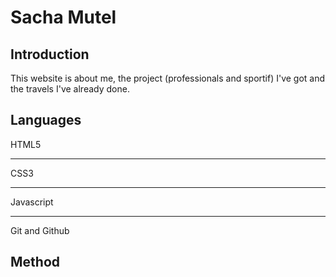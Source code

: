 # Sacha Mutel

## Introduction
This website is about me, the project (professionals and sportif) I've got and the travels I've already done.

## Languages

HTML5
___
CSS3
___
Javascript
___
Git and Github

## Method
